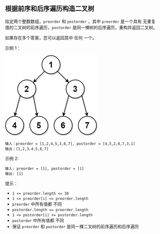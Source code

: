 ## 根据前序和后序遍历构造二叉树

给定两个整数数组，`preorder` 和 `postorder` ，其中 `preorder` 是一个具有 无重复 值的二叉树的前序遍历，`postorder` 是同一棵树的后序遍历，重构并返回二叉树。

如果存在多个答案，您可以返回其中 任何 一个。

示例 1：

![](../images/889.construct-binary-tree-from-preorder-and-postorder-traversal.png)
```
输入：preorder = [1,2,4,5,3,6,7], postorder = [4,5,2,6,7,3,1]
输出：[1,2,3,4,5,6,7]
```

示例 2:

```
输入: preorder = [1], postorder = [1]
输出: [1]
```

提示：

* `1 <= preorder.length <= 30`
* `1 <= preorder[i] <= preorder.length`
* `preorder` 中所有值都 不同
* `postorder.length == preorder.length`
* `1 <= postorder[i] <= postorder.length`
* `postorder` 中所有值都 不同
* 保证 `preorder` 和 `postorder` 是同一棵二叉树的前序遍历和后序遍历